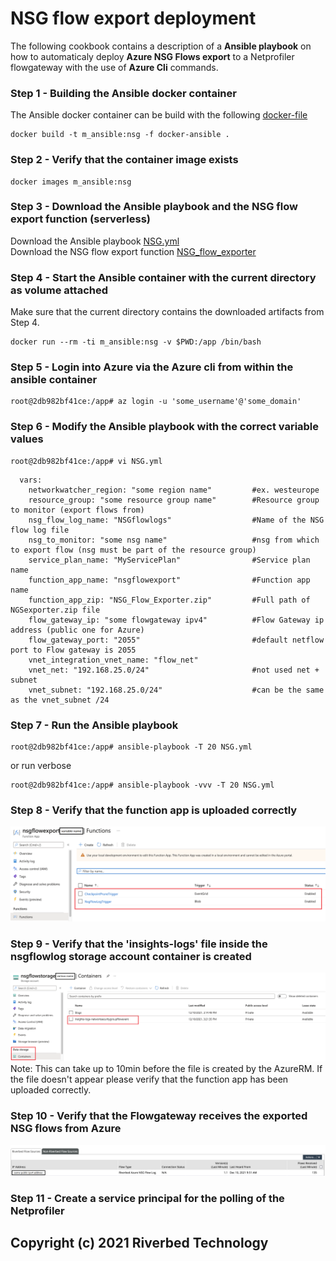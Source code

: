 # NSG flow export deployment
The following cookbook contains a description of a **Ansible playbook** on how to automaticaly deploy **Azure NSG Flows export** to a Netprofiler flowgateway with the use of **Azure Cli** commands.

### Step 1 - Building the Ansible docker container
The Ansible docker container can be build with the following [docker-file](dockerfile-ansible)
```
docker build -t m_ansible:nsg -f docker-ansible .
```

### Step 2 - Verify that the container image exists
```
docker images m_ansible:nsg
```

### Step 3 - Download the Ansible playbook and the NSG flow export function (serverless)
Download the Ansible playbook [NSG.yml](NSG.yml)  
Download the NSG flow export function [NSG_flow_exporter](NSG_Flow_Exporter.zip)

### Step 4 - Start the Ansible container with the current directory as volume attached
Make sure that the current directory contains the downloaded artifacts from Step 4.
```
docker run --rm -ti m_ansible:nsg -v $PWD:/app /bin/bash
```

### Step 5 - Login into Azure via the Azure cli from within the ansible container
```
root@2db982bf41ce:/app# az login -u 'some_username'@'some_domain'
```

### Step 6 - Modify the Ansible playbook with the correct variable values
```
root@2db982bf41ce:/app# vi NSG.yml
```
```
  vars:
    networkwatcher_region: "some region name"         #ex. westeurope
    resource_group: "some resource group name"        #Resource group to monitor (export flows from)
    nsg_flow_log_name: "NSGflowlogs"                  #Name of the NSG flow log file
    nsg_to_monitor: "some nsg name"                   #nsg from which to export flow (nsg must be part of the resource group)
    service_plan_name: "MyServicePlan"                #Service plan name
    function_app_name: "nsgflowexport"                #Function app name
    function_app_zip: "NSG_Flow_Exporter.zip"         #Full path of NGSexporter.zip file
    flow_gateway_ip: "some flowgateway ipv4"          #Flow Gateway ip address (public one for Azure)
    flow_gateway_port: "2055"                         #default netflow port to Flow gateway is 2055
    vnet_integration_vnet_name: "flow_net"
    vnet_net: "192.168.25.0/24"                       #not used net + subnet
    vnet_subnet: "192.168.25.0/24"                    #can be the same as the vnet_subnet /24
```

### Step 7 - Run the Ansible playbook
```
root@2db982bf41ce:/app# ansible-playbook -T 20 NSG.yml
```
or run verbose
```
root@2db982bf41ce:/app# ansible-playbook -vvv -T 20 NSG.yml
```

### Step 8 - Verify that the function app is uploaded correctly
![Step9](images/step8.png)

### Step 9 - Verify that the 'insights-logs' file inside the nsgflowlog storage account container is created
![Step10](images/step9.png)
Note: This can take up to 10min before the file is created by the AzureRM. If the file doesn't appear please verify that the function app has been uploaded correctly.

### Step 10 - Verify that the Flowgateway receives the exported NSG flows from Azure
![Step11](images/step10.png)

### Step 11 - Create a service principal for the polling of the Netprofiler


## Copyright (c) 2021 Riverbed Technology
